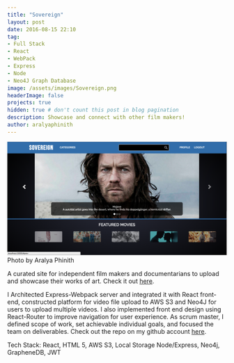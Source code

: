 ```yaml
---
title: "Sovereign"
layout: post
date: 2016-08-15 22:10
tag: 
- Full Stack
- React
- WebPack
- Express
- Node
- Neo4J Graph Database
image: /assets/images/Sovereign.png
headerImage: false
projects: true
hidden: true # don't count this post in blog pagination
description: Showcase and connect with other film makers!
author: aralyaphinith
---
```


<div class="bigger-image">
  <a href="https://sovereign989.herokuapp.com" target="_blank">
    <img class="image" src="../assets/images/Sovereign.png" alt="Sovereign">
  </a>
  <figcaption class="caption">Photo by Aralya Phinith</figcaption>
</div>

A curated site for independent film makers and documentarians to upload and showcase their works of art. Check it out <a href="https://sovereign989.herokuapp.com" target="_blank">here</a>.

I Architected Express-Webpack server and integrated it with React front-end, constructed platform for video file upload to AWS S3 and Neo4J for users to upload multiple videos. I also implemented front end design using React-Router to improve navigation for user experience. As scrum master, I defined scope of work, set achievable individual goals, and focused the team on deliverables. Check out the repo on my github account <a href="https://github.com/Aphinith/Sovereign" target="_blank">here</a>.

Tech Stack:
React, HTML 5, AWS S3, Local Storage
Node/Express, Neo4j, GrapheneDB, JWT